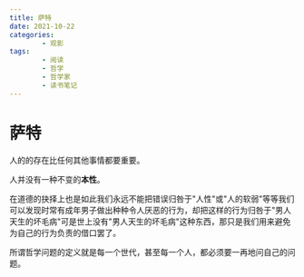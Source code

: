 ```yaml
---
title: 萨特
date: 2021-10-22
categories:
        - 观影
tags:
        - 阅读
        - 哲学
        - 哲学家
        - 读书笔记
---
```


# 萨特

人的的存在比任何其他事情都要重要。

人并没有一种不变的**本性**。

在道德的抉择上也是如此我们永远不能把错误归咎于"人性"或"人的软弱"等等我们可以发现时常有成年男子做出种种令人厌恶的行为，却把这样的行为归咎于"男人天生的坏毛病"可是世上没有"男人天生的坏毛病"这种东西，那只是我们用来避免为自己的行为负责的借口罢了。

所谓哲学问题的定义就是每一个世代，甚至每一个人，都必须要一再地问自己的问题。
